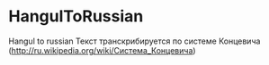 HangulToRussian
===============

Hangul to russian
Текст транскрибируется по системе Концевича (http://ru.wikipedia.org/wiki/Система_Концевича)
